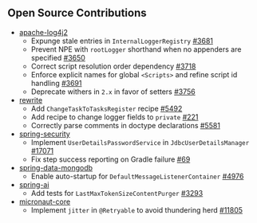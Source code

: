 ## Open Source Contributions

- [apache-log4j2](https://github.com/apache/logging-log4j2)
  - Expunge stale entries in `InternalLoggerRegistry` [#3681](https://github.com/apache/logging-log4j2/pull/3681)
  - Prevent NPE with `rootLogger` shorthand when no appenders are specified [#3650](https://github.com/apache/logging-log4j2/pull/3650)
  - Correct script resolution order dependency [#3718](https://github.com/apache/logging-log4j2/pull/3718)
  - Enforce explicit names for global `<Scripts>` and refine script id handling [#3691](https://github.com/apache/logging-log4j2/pull/3691)
  - Deprecate withers in `2.x` in favor of setters [#3756](https://github.com/apache/logging-log4j2/pull/3756)
- [rewrite](https://github.com/openrewrite/rewrite)
  - Add `ChangeTaskToTasksRegister` recipe [#5492](https://github.com/openrewrite/rewrite/pull/5492)
  - Add recipe to change logger fields to `private` [#221](https://github.com/openrewrite/rewrite-logging-frameworks/pull/221)
  - Correctly parse comments in doctype declarations [#5581](https://github.com/openrewrite/rewrite/pull/5581)
- [spring-security](https://github.com/spring-projects/spring-security)
  - Implement `UserDetailsPasswordService` in `JdbcUserDetailsManager` [#17071](https://github.com/spring-projects/spring-security/pull/17071)
  - Fix step success reporting on Gradle failure [#69](https://github.com/spring-io/spring-security-release-tools/pull/69)
- [spring-data-mongodb](https://github.com/spring-projects/spring-data-mongodb)
  - Enable auto-startup for `DefaultMessageListenerContainer` [#4976](https://github.com/spring-projects/spring-data-mongodb/pull/4976)
- [spring-ai](https://github.com/spring-projects/spring-ai)
  - Add tests for `LastMaxTokenSizeContentPurger` [#3293](https://github.com/spring-projects/spring-ai/pull/3293)
- [micronaut-core](https://github.com/micronaut-projects/micronaut-core)
  - Implement `jitter` in `@Retryable` to avoid thundering herd [#11805](https://github.com/micronaut-projects/micronaut-core/pull/11805)
